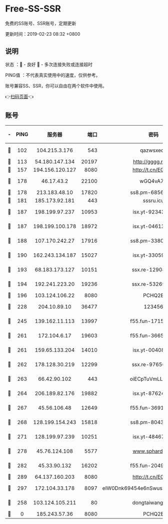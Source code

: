 # Free-SS-SSR

免费的SS账号、SSR账号，定期更新

更新时间：2019-02-23 08:32 +0800

## 说明

状态     ：🙂 - 良好 🙁 - 多次连接失败或连接超时

PING值   ：不代表真实使用中的速度，仅供参考。

账号兼容SS、SSR，你可以自由在两个软件中使用。

👉[扫码页面](https://liesauer.github.io/free-ss-ssr.github.io/)👈

## 账号

|-|PING|服务器|端口|密码|加密方式|区域|
|:----:|:----:|:-----:|-----:|:----:|:----:|:----:|
|🙂|102|104.215.3.176|543|qazwsxedc|aes-256-gcm|JP|
|🙂|113|54.180.147.134|20197|http://gggg.rocks|chacha20|KR|
|🙂|157|194.156.120.127|8080|http://t.cn/EGJIyrl|rc4-md5|RU|
|🙂|178|46.17.43.2|22100|wGQ4vA7D|aes-256-gcm|RU|
|🙂|178|213.183.48.10|17820|ss8.pm-68560247|rc4-md5|RU|
|🙂|181|185.173.92.181|443|sssru.icu|rc4-md5|RU|
|🙂|187|198.199.97.237|10953|isx.yt-92343390|aes-256-cfb|US|
|🙂|187|198.199.100.178|18972|isx.yt-04613633|aes-256-cfb|US|
|🙂|188|107.170.242.27|17916|ss8.pm-33807942|aes-256-cfb|US|
|🙂|190|162.243.134.187|15027|isx.yt-33059042|aes-256-cfb|US|
|🙂|193|68.183.173.127|10151|ssx.re-12908740|aes-256-cfb|US|
|🙂|194|192.241.223.20|19236|ssx.re-53269147|aes-256-cfb|US|
|🙂|196|103.124.106.22|8080|PCHQ2E|rc4-md5|US|
|🙂|228|204.10.89.10|36477|123456|aes-256-cfb|US|
|🙂|245|139.162.11.113|13997|f55.fun-17151617|aes-256-cfb|SG|
|🙂|261|172.104.6.17|19603|f55.fun-36655557|aes-256-cfb|US|
|🙂|261|159.65.133.204|14010|isx.yt-00408071|aes-256-cfb|SG|
|🙂|262|178.128.30.219|12299|ssx.re-97656059|aes-256-cfb|SG|
|🙂|263|66.42.90.102|443|oiECpTuVmLLxk4Ts|aes-256-cfb|US|
|🙂|264|206.189.82.176|19882|isx.yt-87624170|aes-256-cfb|SG|
|🙂|267|45.56.106.48|12649|f55.fun-36914510|aes-256-cfb|US|
|🙂|268|128.199.154.243|15818|ss8.pm-80438797|aes-256-cfb|SG|
|🙂|271|128.199.97.239|10251|isx.yt-48467952|aes-256-cfb|SG|
|🙂|278|45.76.124.108|5577|www.sphard.com|aes-256-cfb|AU|
|🙂|282|45.33.90.132|16202|f55.fun-20490140|aes-256-cfb|US|
|🙂|289|64.137.160.203|8080|http://t.cn/EGJIyrl|rc4-md5|CA|
|🙂|297|172.104.33.178|8097|eIW0Dnk69454e6nSwuspv9DmS201tQ0D|aes-256-cfb|SG|
|🙂|258|103.124.105.211|80|dongtaiwang.com|aes-256-cfb|US|
|🙁|0|185.243.57.36|8080|PCHQ2E|rc4-md5|US|
